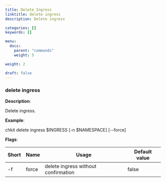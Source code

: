 ```yaml
---
title: Delete Ingress
linktitle: delete ingress
description: Delete ingress

categories: []
keywords: []

menu:
  docs:
    parent: "commands"
    weight: 5

weight: 2

draft: false
---
```


### delete ingress

**Description**:

Delete ingress.

**Example**:

chkit delete ingress $INGRESS [-n $NAMESPACE] [--force]

**Flags**:

| Short | Name | Usage | Default value |
| ----- | ---- | ----- | ------------- |
| -f | force | delete ingress without confirmation | false |



